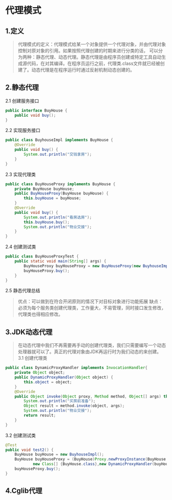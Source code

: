 # 代理模式  
## 1.定义
>代理模式的定义：代理模式给某一个对象提供一个代理对象，并由代理对象控制对原对象的引用。如果按照代理创建的时期来进行分类的话， 可以分为两种：静态代理、动态代理。静态代理是由程序员创建或特定工具自动生成源代码，在对其编译。在程序员运行之前，代理类.class文件就已经被创建了。动态代理是在程序运行时通过反射机制动态创建的。

## 2.静态代理
2.1 创建服务接口  
```java
public interface BuyHouse {
	public void buy();
}
```
2.2 实现服务接口
```java
public class BuyhouseImpl implements BuyHouse {
	@Override
	public void buy() {
		System.out.println("交钱拿房");
	}
}
```
2.3 实现代理类
```java
public class BuyHouseProxy implements BuyHouse {
	private BuyHouse buyHouse;
	public BuyHouseProxy(BuyHouse buyHouse) {
		this.buyHouse = buyHouse;
	}
	@Override
	public void buy() {
		System.out.println("看房选房");
		this.buyHouse.buy();
		System.out.println("物业交接");
	}
}
```
2.4 创建测试类
```java
public class BuyHouseProxyTest {
	public static void main(String[] args) {
		BuyHouseProxy buyHouseProxy = new BuyHouseProxy(new BuyhouseImpl());
		buyHouseProxy.buy();
	}
}
```

2.5 静态代理总结  
> 优点：可以做到在符合开闭原则的情况下对目标对象进行功能拓展
> 缺点：必须为每个服务类创建代理类，工作量大，不易管理，同时接口发生修改，代理类也得相应修改。

## 3.JDK动态代理  
> 在动态代理中我们不再需要再手动的创建代理类，我们只需要编写一个动态处理器就可以了。真正的代理对象由JDK再运行时为我们动态的来创建。
3.1 创建代理类  
```java 
public class DynamicProxyHandler implements InvocationHandler{
	private Object object;
	public DynamicProxyHandler(Object object) {
		this.object = object;
	}
	@Override
	public Object invoke(Object proxy, Method method, Object[] args) throws Throwable {
		System.out.println("买房前准备");
		Object result = method.invoke(object, args);
		System.out.println("物业交接");
		return result;
	}
}
```
3.2 创建测试类  
```java 
@Test
public void test2() {
    BuyHouse buyHouse = new BuyhouseImpl();
    BuyHouse buyHouseProxy = (BuyHouse)Proxy.newProxyInstance(BuyHouse.class.getClassLoader(), 
            new Class[] {BuyHouse.class},new DynamicProxyHandler(buyHouse));
    buyHouseProxy.buy();
}
```
## 4.Cglib代理  



